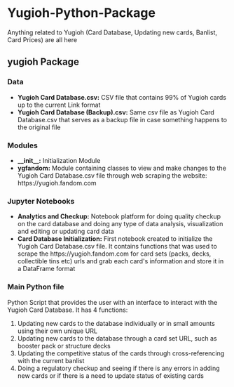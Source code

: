 # Yugioh-Python-Package
Anything related to Yugioh (Card Database, Updating new cards, Banlist, Card Prices) are all here

<h2>yugioh Package</h2>
<h3>Data</h3>
<ul>
    <li><b>Yugioh Card Database.csv:</b> CSV file that contains 99% of Yugioh cards up to the current Link format</li>
    <li><b>Yugioh Card Database (Backup).csv:</b> Same csv file as Yugioh Card Database.csv that serves as a backup
    file in case something happens to the original file</li>
</ul>

<h3>Modules</h3>
<ul>
    <li><b>__init__:</b> Initialization Module</li>
    <li><b>ygfandom:</b> Module containing classes to view and make changes to the Yugioh Card Database.csv file
    through web scraping the website: https://yugioh.fandom.com</li>
</ul>

<h3>Jupyter Notebooks</h3>
<ul>
    <li><b>Analytics and Checkup:</b> Notebook platform for doing quality checkup on the card database and doing any type of
    data analysis, visualization and editing or updating card data</li>
    <li><b>Card Database Initialization:</b> First notebook created to initialize the Yugioh Card Database.csv file. It contains
    functions that was used to scrape the https://yugioh.fandom.com for card sets (packs, decks, collectible tins etc) urls
    and grab each card's information and store it in a DataFrame format </li>
</ul>

<h3>Main Python file</h3>
Python Script that provides the user with an interface to interact with the Yugioh Card Database. It has 4 functions:
<ol>
    <li>Updating new cards to the database individually or in small amounts using their own unique URL</li>
    <li>Updating new cards to the database through a card set URL, such as booster pack or structure decks</li>
    <li>Updating the competitive status of the cards through cross-referencing with the current banlist</li>
    <li>Doing a regulatory checkup and seeing if there is any errors in adding new cards or if
    there is a need to update status of existing cards </li>
</ol>

